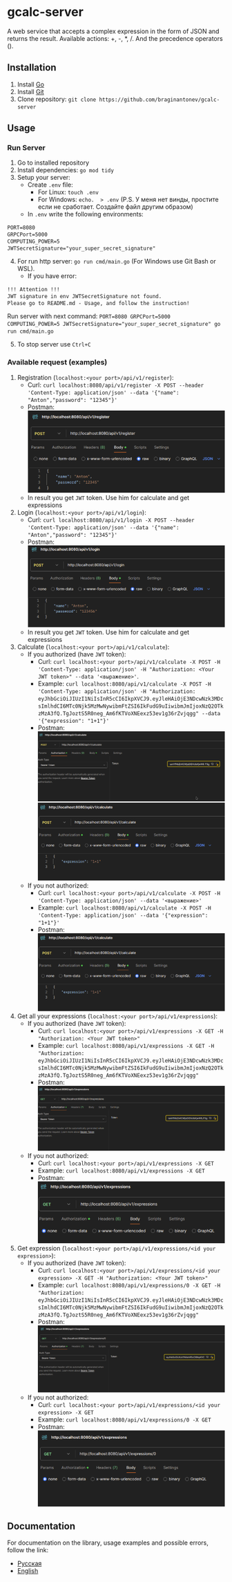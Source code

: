 # gcalc-server
A web service that accepts a complex expression in the form of JSON and returns the result. Available actions: +, -, *, /. And the precedence operators ().

## Installation
1. Install [Go](https://go.dev/doc/install)
2. Install [Git](https://git-scm.com/book/en/v2/Getting-Started-Installing-Git)
3. Clone repository: ```git clone https://github.com/braginantonev/gcalc-server```

## Usage
### Run Server
1. Go to installed repository
2. Install dependencies: ```go mod tidy```
3. Setup your server:
   - Create ```.env``` file: 
     * For Linux: ```touch .env```
     * For Windows: ```echo.  > .env``` (P.S. У меня нет винды, простите если не сработает. Создайте файл другим образом)
   - In ```.env``` write the following environments: 
``` .env
PORT=8080
GRPCPort=5000
COMPUTING_POWER=5
JWTSecretSignature="your_super_secret_signature"
```
4. For run http server: ```go run cmd/main.go``` (For Windows use Git Bash or WSL).
   * If you have error:
```
!!! Attention !!!
JWT signature in env JWTSecretSignature not found.
Please go to README.md - Usage, and follow the instruction!
```
   Run server with next command: ``` PORT=8080 GRPCPort=5000 COMPUTING_POWER=5 JWTSecretSignature="your_super_secret_signature" go run cmd/main.go ```

5. To stop server use ```Ctrl+C```

### Available request (examples)
1. Registration (```localhost:<your port>/api/v1/register```):
   * Curl: ```curl localhost:8080/api/v1/register -X POST --header 'Content-Type: application/json' --data '{"name": "Anton","password": "12345"}'```
   * Postman: ![](./docs/screens/regestration_example.png)
   * In result you get ```JWT``` token. Use him for calculate and get expressions
2. Login (```localhost:<your port>/api/v1/login```): 
   * Curl: ```curl localhost:8080/api/v1/login -X POST --header 'Content-Type: application/json' --data '{"name": "Anton","password": "12345"}'```
   * Postman: ![](./docs/screens/login_example.png)
   * In result you get ```JWT``` token. Use him for calculate and get expressions
3. Calculate (```localhost:<your port>/api/v1/calculate```):
   * If you authorized (have ```JWT``` token):
      - Curl: ```curl localhost:<your port>/api/v1/calculate -X POST -H 'Content-Type: application/json' -H "Authorization: <Your JWT token>" --data '<выражение>'```. 
      - Example: ```curl localhost:8080/api/v1/calculate -X POST -H 'Content-Type: application/json' -H "Authorization: eyJhbGciOiJIUzI1NiIsInR5cCI6IkpXVCJ9.eyJleHAiOjE3NDcwNzk3MDcsImlhdCI6MTc0Njk5MzMwNywibmFtZSI6IkFudG9uIiwibmJmIjoxNzQ2OTkzMzA3fQ.TgJoztS5R0neg_Am6fKTVoXNEexz53ev1g36rZvjqgg" --data '{"expression": "1+1"}'```
      - Postman: ![](./docs/screens/calculate_jwt_example.png) ![](./docs/screens/calculate_example.png)
   * If you not authorized:
      - Curl: ```curl localhost:<your port>/api/v1/calculate -X POST -H 'Content-Type: application/json' --data '<выражение>'```
      - Example: ```curl localhost:8080/api/v1/calculate -X POST -H 'Content-Type: application/json' --data '{"expression": "1+1"}'```
      - Postman: ![](./docs/screens/calculate_example.png)
4. Get all your expressions (```localhost:<your port>/api/v1/expressions```):
   * If you authorized (have ```JWT``` token):
      - Curl: ```curl localhost:<your port>/api/v1/expressions -X GET -H "Authorization: <Your JWT token>"```
      - Example: ```curl localhost:8080/api/v1/expressions -X GET -H "Authorization: eyJhbGciOiJIUzI1NiIsInR5cCI6IkpXVCJ9.eyJleHAiOjE3NDcwNzk3MDcsImlhdCI6MTc0Njk5MzMwNywibmFtZSI6IkFudG9uIiwibmJmIjoxNzQ2OTkzMzA3fQ.TgJoztS5R0neg_Am6fKTVoXNEexz53ev1g36rZvjqgg"```
      - Postman: ![](./docs/screens/expressions_jwt_example.png)
   * If you not authorized:
      - Curl: ```curl localhost:<your port>/api/v1/expressions -X GET```
      - Example: ```curl localhost:8080/api/v1/expressions -X GET```
      - Postman: ![](./docs/screens/expressions_example.png)
5. Get expression (```localhost:<your port>/api/v1/expressions/<id your expression>```):
   * If you authorized (have ```JWT``` token):
      - Curl: ```curl localhost:<your port>/api/v1/expressions/<id your expression> -X GET -H "Authorization: <Your JWT token>"```
      - Example: ```curl localhost:8080/api/v1/expressions/0 -X GET -H "Authorization: eyJhbGciOiJIUzI1NiIsInR5cCI6IkpXVCJ9.eyJleHAiOjE3NDcwNzk3MDcsImlhdCI6MTc0Njk5MzMwNywibmFtZSI6IkFudG9uIiwibmJmIjoxNzQ2OTkzMzA3fQ.TgJoztS5R0neg_Am6fKTVoXNEexz53ev1g36rZvjqgg"```
      - Postman: ![](./docs/screens/expression_jwt_example.png)
   * If you not authorized:
      - Curl: ```curl localhost:<your port>/api/v1/expressions/<id your expression> -X GET```
      - Example: ```curl localhost:8080/api/v1/expressions/0 -X GET```
      - Postman: ![](./docs/screens/expression_example.png) 

## Documentation
For documentation on the library, usage examples and possible errors, follow the link: 
* [Русская](https://github.com/Antibrag/gcalc-server/blob/main/docs/ru/index.md)
* [English](https://github.com/Antibrag/gcalc-server/blob/main/docs/en/index.md)

